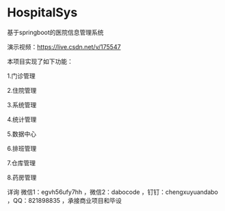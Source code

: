 # HospitalSys
基于springboot的医院信息管理系统

演示视频：https://live.csdn.net/v/175547

本项目实现了如下功能：

1.门诊管理

2.住院管理

3.系统管理

4.统计管理

5.数据中心

6.排班管理

7.仓库管理

8.药房管理

详询 微信1：egvh56ufy7hh ，微信2：dabocode ，钉钉：chengxuyuandabo ，QQ：821898835 ，承接商业项目和毕设
